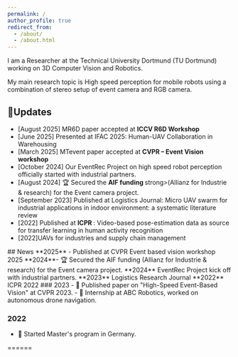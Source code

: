 ```yaml
---
permalink: /
author_profile: true
redirect_from: 
  - /about/
  - /about.html
---
```


I am a Researcher at the Technical University Dortmund (TU Dortmund) working on 3D Computer Vision and Robotics.  

My main research topic is High speed perception for mobile robots using a combination of stereo setup of event camera and RGB camera. 

## 📰Updates 

<ul class="medium">
<li>[August 2025] MR6D paper accepted at <strong>ICCV R6D Workshop</strong></li>
<li>[June 2025] Presented at IFAC 2025: Human-UAV Collaboration in Warehousing</li>  
<li>[March 2025] MTevent paper accepted at <strong> CVPR – Event Vision workshop</strong></li>
<li>[October 2024] Our EventRec Project on high speed robot perception officially started with industrial partners.</li>
<li>[August 2024] 🏆 Secured the <strong> AIF funding </strong>strong>(Allianz for Industrie & research) for the Event camera project.</li>
<li>[September 2023] Published at Logistics Journal: Micro UAV swarm for industrial applications in indoor environment: a systematic literature review</li>
<li>[2022] Published at <strong>ICPR </strong>: Video-based pose-estimation data as source for transfer learning in human activity recognition</li>
<li>[2022]UAVs for industries and supply chain management</li>
  
</ul>
##  News
**2025** - Published at CVPR Event based vision workshop 2025
**2024**- 🏆 Secured the AIF funding (Allianz for Industrie & research) for the Event camera project.
**2024** EventRec Project kick off with industrial partners.
**2023** Logistics Research Journal
**2022** ICPR 2022
### 2023
- 📄 Published paper on "High-Speed Event-Based Vision" at CVPR 2023.
- 💼 Internship at ABC Robotics, worked on autonomous drone navigation.

### 2022
- 🚀 Started Master's program in Germany.

======

